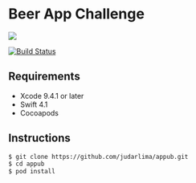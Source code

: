 # Beer App Challenge
![](https://i.imgur.com/vRDut3D.png)

[![Build Status](https://app.bitrise.io/app/b38601513e4722d0/status.svg?token=hy_ARbNU_cscAOax1dmDVQ&branch=master)](https://app.bitrise.io/app/b38601513e4722d0)

## Requirements
- Xcode 9.4.1 or later
- Swift 4.1
- Cocoapods

## Instructions
```bash
$ git clone https://github.com/judarlima/appub.git
$ cd appub
$ pod install
```
